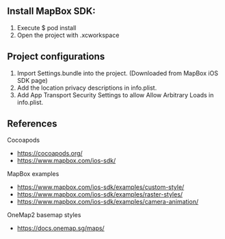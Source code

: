 ## Install MapBox SDK:

1. Execute $ pod install
2. Open the project with <project name>.xcworkspace


## Project configurations
1.  Import Settings.bundle into the project. (Downloaded from MapBox iOS SDK page)
2.  Add the location privacy descriptions in info.plist.
3.  Add App Transport Security Settings to allow Allow Arbitrary Loads in info.plist.

## References

Cocoapods
* https://cocoapods.org/
* https://www.mapbox.com/ios-sdk/

MapBox examples
* https://www.mapbox.com/ios-sdk/examples/custom-style/
* https://www.mapbox.com/ios-sdk/examples/raster-styles/
* https://www.mapbox.com/ios-sdk/examples/camera-animation/


OneMap2 basemap styles
* https://docs.onemap.sg/maps/
